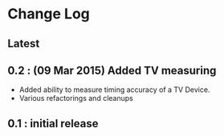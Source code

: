 # Change Log

## Latest

## 0.2 : (09 Mar 2015) Added TV measuring

* Added ability to measure timing accuracy of a TV Device.
* Various refactorings and cleanups

## 0.1 : initial release
